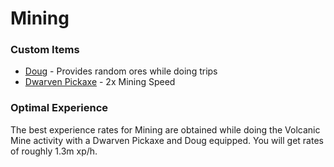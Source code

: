# Mining

### Custom Items

* [Doug](https://bso-wiki.oldschool.gg/custom-items/pets) - Provides random ores while doing trips
* [Dwarven Pickaxe](https://bso-wiki.oldschool.gg/custom-items/equippables#dwarven-equipment) - 2x Mining Speed

### Optimal Experience

The best experience rates for Mining are obtained while doing the Volcanic Mine activity with a Dwarven Pickaxe and Doug equipped. You will get rates of roughly 1.3m xp/h.
